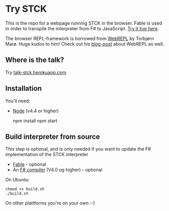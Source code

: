 Try STCK
========

This is the repo for a webpage running STCK in the browser. Fable is used in order to transpile the interpreter from F# to JavaScript. [Try it live here](http://trystck.herokuapp.com/).

The browser REPL-framework is borrowed from [WebREPL](https://github.com/tormaroe/webrepl) by Torbjørn Marø. Huge kudos to him! Check out his [blog-post](http://blog.kjempekjekt.com/2013/02/22/webrepl-en-javascript-basert-kommandolinje/) about WebREPL as well.

Where is the talk?
------------------

Try [talk-stck.herokuapp.com](http://talk-stck.herokuapp.com/)

Installation
------------

You'll need:
* [Node](https://nodejs.org/en/download/package-manager/) (v4.4 or higher)

    npm install
    npm start

Build interpreter from source
-----------------------------

This step is optional, and is only needed if you want to update the F# implementation of the STCK interpreter

* [Fable](https://fable-compiler.github.io/) - optional
* An [F# compiler](http://fsharp.org/use/linux/) (V4.0 og higher) - optional

On Ubuntu:

    chmod +x build.sh
    ./build.sh

On other plattforms you're on your own :-)
